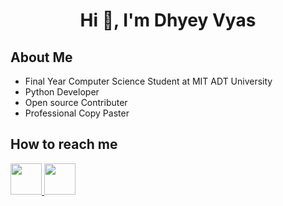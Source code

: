 <h1 align="center"> Hi 👋, I'm Dhyey Vyas</h1>

## About Me
- Final Year Computer Science Student at MIT ADT University
- Python Developer
- Open source Contributer
- Professional Copy Paster


## How to reach me 
<a href="https://www.instagram.com/_the_eyyy_/"><img src="https://cdn.icon-icons.com/icons2/791/PNG/512/instagram_f_icon-icons.com_65485.png" width=50 height=50></img> </a>
<a href="https://www.linkedin.com/in/dhyeyv/"><img src="https://cdn.icon-icons.com/icons2/1/PNG/256/sociallinkedin_member_70.png" width=50 height=50></img> </a>



<!---
Dhyey17/Dhyey17 is a ✨ special ✨ repository because its `README.md` (this file) appears on your GitHub profile.
You can click the Preview link to take a look at your changes.
--->
